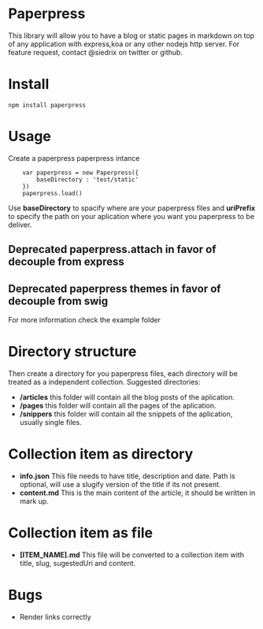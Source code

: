 # Paperpress

This library will allow you to have a blog or static pages in markdown on top of any application with express,koa or any other nodejs http server. For feature request, contact @siedrix on twitter or github.

# Install

    npm install paperpress
    
# Usage

Create a paperpress paperpress intance
```
    var paperpress = new Paperpress({
        baseDirectory : 'test/static'
    })
    paperpress.load()
``` 

Use **baseDirectory** to spacify where are your paperpress files and **uriPrefix** to specify the path on your aplication where you want you paperpress to be deliver.

## Deprecated paperpress.attach in favor of decouple from express
## Deprecated paperpress themes in favor of decouple from swig
    
For more information check the example folder

# Directory structure

Then create a directory for you paperpress files, each directory will be treated as a independent collection. Suggested directories:

- **/articles** this folder will contain all the blog posts of the aplication.
- **/pages** this folder will contain all the pages of the aplication.
- **/snippers** this folder will contain all the snippets of the aplication, usually single files.

# Collection item as directory

- **info.json** This file needs to have title, description and date. Path is optional, will use a slugify version of the title if its not present.
- **content.md** This is the main content of the article, it should be written in mark up.

# Collection item as file
- **[ITEM_NAME].md** This file will be converted to a collection item with title, slug, sugestedUri and content.

# Bugs

- Render links correctly

